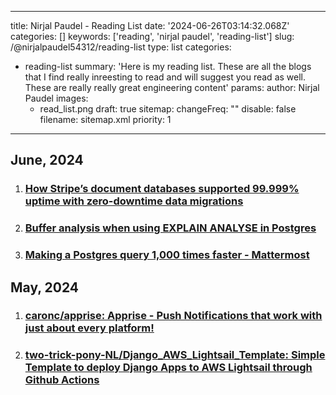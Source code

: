 
---
title: Nirjal Paudel - Reading List
date: '2024-06-26T03:14:32.068Z'
categories: []
keywords: ['reading', 'nirjal paudel', 'reading-list']
slug: /@nirjalpaudel54312/reading-list
type: list
categories:
- reading-list
summary: 'Here is my reading list. These are all the blogs that I find really inreesting to read and will suggest you read as well. These are really really great engineering content'
params:
  author: Nirjal Paudel
  images:
  - read_list.png
draft: true
sitemap:
  changeFreq: ""
  disable: false
  filename: sitemap.xml
  priority: 1
---

## June, 2024

1. ### [How Stripe’s document databases supported 99.999% uptime with zero-downtime data migrations](https://stripe.com/blog/how-stripes-document-databases-supported-99.999-uptime-with-zero-downtime-data-migrations)

2. ### [Buffer analysis when using EXPLAIN ANALYSE in Postgres](https://willj.net/posts/buffer-analysis-when-using-explain-analyse-in-postgres/)

3. ### [Making a Postgres query 1,000 times faster - Mattermost](https://mattermost.com/blog/making-a-postgres-query-1000-times-faster/?ref=dailydev)


## May, 2024

1. ### [caronc/apprise: Apprise - Push Notifications that work with just about every platform!](https://github.com/caronc/apprise?tab=readme-ov-file#installation)

2. ### [two-trick-pony-NL/Django_AWS_Lightsail_Template: Simple Template to deploy Django Apps to AWS Lightsail through Github Actions](https://github.com/two-trick-pony-NL/Django_AWS_Lightsail_Template)
